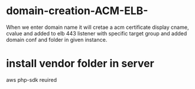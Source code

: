 # domain-creation-ACM-ELB-
When we enter domain name it will cretae a acm certificate display cname, cvalue and added to elb 443 listener with specific target group and added domain conf and folder in given instance.

# install vendor folder in server
aws php-sdk reuired

